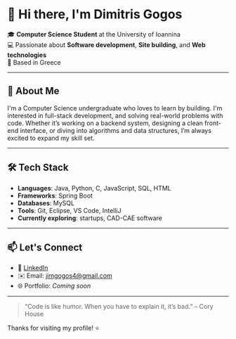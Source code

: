 # 👋 Hi there, I'm Dimitris Gogos

🎓 **Computer Science Student** at the University of Ioannina  
💻 Passionate about **Software development**, **Site building**, and **Web technologies**  
📍 Based in Greece

---

## 🚀 About Me

I'm a Computer Science undergraduate who loves to learn by building. 
I'm interested in full-stack development, and solving real-world problems with code. 
Whether it’s working on a backend system, designing a clean front-end interface, or diving into algorithms and data structures, I’m always excited to expand my skill set.

---

## 🛠️ Tech Stack

- **Languages**: Java, Python, C, JavaScript, SQL, HTML
- **Frameworks**: Spring Boot
- **Databases**: MySQL
- **Tools**: Git, Eclipse, VS Code, IntelliJ
- **Currently exploring**: startups, CAD-CAE software


---

## 📫 Let's Connect

- 💼 [LinkedIn](https://www.linkedin.com/in/dimitris-gogos-814569356/)
- ✉️ Email: jimgogos4@gmail.com
- 🌐 Portfolio: *Coming soon*

---

> “Code is like humor. When you have to explain it, it’s bad.” – Cory House

Thanks for visiting my profile! ⭐️
